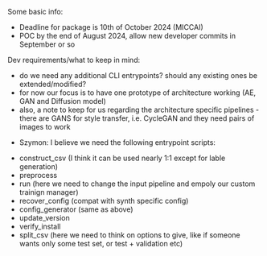 Some basic info:
  - Deadline for package is 10th of October 2024 (MICCAI)
  - POC by the end of August 2024, allow new developer commits in September or so


Dev requirements/what to keep in mind:
  - do we need any additional CLI entrypoints? should any existing ones be extended/modified?
  - for now our focus is to have one prototype of architecture working (AE, GAN and Diffusion model)
  - also, a note to keep for us regarding the architecture specific pipelines - there are GANS for style transfer, i.e. CycleGAN and they need pairs of images to work


* Szymon:
I believe we need the following entrypoint scripts:
 - construct_csv (I think it can be used nearly 1:1 except for lable generation)
 - preprocess
 - run (here we need to change the input pipeline and empoly our custom trainign manager)
 - recover_config (compat with synth specific config)
 - config_generator (same as above)
 - update_version 
 - verify_install
 - split_csv (here we need to think on options to give, like if someone wants only some test set, or test + validation etc)